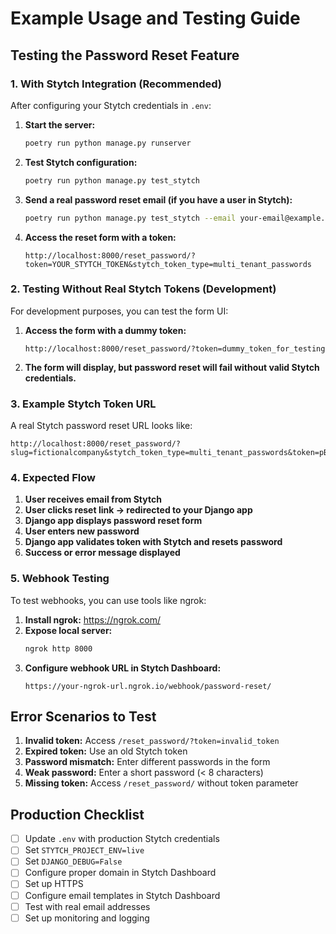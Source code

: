 # Example Usage and Testing Guide

## Testing the Password Reset Feature

### 1. With Stytch Integration (Recommended)

After configuring your Stytch credentials in `.env`:

1. **Start the server:**
   ```bash
   poetry run python manage.py runserver
   ```

2. **Test Stytch configuration:**
   ```bash
   poetry run python manage.py test_stytch
   ```

3. **Send a real password reset email (if you have a user in Stytch):**
   ```bash
   poetry run python manage.py test_stytch --email your-email@example.com
   ```

4. **Access the reset form with a token:**
   ```
   http://localhost:8000/reset_password/?token=YOUR_STYTCH_TOKEN&stytch_token_type=multi_tenant_passwords
   ```

### 2. Testing Without Real Stytch Tokens (Development)

For development purposes, you can test the form UI:

1. **Access the form with a dummy token:**
   ```
   http://localhost:8000/reset_password/?token=dummy_token_for_testing
   ```

2. **The form will display, but password reset will fail without valid Stytch credentials.**

### 3. Example Stytch Token URL

A real Stytch password reset URL looks like:
```
http://localhost:8000/reset_password/?slug=fictionalcompany&stytch_token_type=multi_tenant_passwords&token=pBg6f1oP7lYFm6eIB4POIyWH8jbLu1PAxIgI3nXOBJcx
```

### 4. Expected Flow

1. **User receives email from Stytch**
2. **User clicks reset link → redirected to your Django app**
3. **Django app displays password reset form**
4. **User enters new password**
5. **Django app validates token with Stytch and resets password**
6. **Success or error message displayed**

### 5. Webhook Testing

To test webhooks, you can use tools like ngrok:

1. **Install ngrok:** https://ngrok.com/
2. **Expose local server:**
   ```bash
   ngrok http 8000
   ```
3. **Configure webhook URL in Stytch Dashboard:**
   ```
   https://your-ngrok-url.ngrok.io/webhook/password-reset/
   ```

## Error Scenarios to Test

1. **Invalid token:** Access `/reset_password/?token=invalid_token`
2. **Expired token:** Use an old Stytch token
3. **Password mismatch:** Enter different passwords in the form
4. **Weak password:** Enter a short password (< 8 characters)
5. **Missing token:** Access `/reset_password/` without token parameter

## Production Checklist

- [ ] Update `.env` with production Stytch credentials
- [ ] Set `STYTCH_PROJECT_ENV=live`
- [ ] Set `DJANGO_DEBUG=False`
- [ ] Configure proper domain in Stytch Dashboard
- [ ] Set up HTTPS
- [ ] Configure email templates in Stytch Dashboard
- [ ] Test with real email addresses
- [ ] Set up monitoring and logging